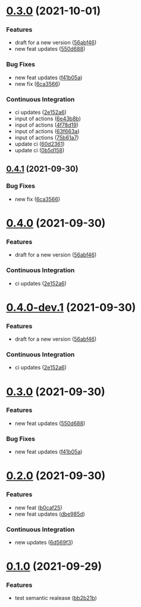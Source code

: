 # [0.3.0](https://github.com/ahmedloai/semantic-release-test/compare/v0.2.0...v0.3.0) (2021-10-01)
### Features
* draft for a new version ([56abf46](https://github.com/ahmedloai/semantic-release-test/commit/56abf467a62f3893afb1c4f9372727fee000dadc))
* new feat updates ([550d688](https://github.com/ahmedloai/semantic-release-test/commit/550d688e5a6b69c23d64b811cd5ef50f5fbaf72f))
### Bug Fixes
* new feat updates ([f41b05a](https://github.com/ahmedloai/semantic-release-test/commit/f41b05aa779be34496dec186cb61cf150a2e7af4))
* new fix ([6ca3566](https://github.com/ahmedloai/semantic-release-test/commit/6ca356656828e51452d5c646665930befe1ad67d))
### Continuous Integration
* ci updates ([2e152a6](https://github.com/ahmedloai/semantic-release-test/commit/2e152a6189cb3ba99227c171e82bb2a52fd4ecc3))
* input of actions ([6e43b8b](https://github.com/ahmedloai/semantic-release-test/commit/6e43b8b79cb86d6364e88c824f6a89640e42a502))
* input of actions ([4f78d19](https://github.com/ahmedloai/semantic-release-test/commit/4f78d192bcc90af1dc947042fdc65547cf43fa44))
* input of actions ([63f663a](https://github.com/ahmedloai/semantic-release-test/commit/63f663a5ce3d68399cc2a42da8305fecfb248b8a))
* input of actions ([75b61a7](https://github.com/ahmedloai/semantic-release-test/commit/75b61a70861a1965f7ab35c81b5c304e42f6be5f))
* update ci ([60d2361](https://github.com/ahmedloai/semantic-release-test/commit/60d2361b9592e8f0845ab79d683e443d0b4356ca))
* update ci ([0b5d158](https://github.com/ahmedloai/semantic-release-test/commit/0b5d1585a7224895484ce646d49bee71782139a3))

## [0.4.1](https://github.com/ahmedloai/semantic-release-test/compare/v0.4.0...v0.4.1) (2021-09-30)
### Bug Fixes
* new fix ([6ca3566](https://github.com/ahmedloai/semantic-release-test/commit/6ca356656828e51452d5c646665930befe1ad67d))

# [0.4.0](https://github.com/ahmedloai/semantic-release-test/compare/v0.3.0...v0.4.0) (2021-09-30)
### Features
* draft for a new version ([56abf46](https://github.com/ahmedloai/semantic-release-test/commit/56abf467a62f3893afb1c4f9372727fee000dadc))
### Continuous Integration
* ci updates ([2e152a6](https://github.com/ahmedloai/semantic-release-test/commit/2e152a6189cb3ba99227c171e82bb2a52fd4ecc3))

# [0.4.0-dev.1](https://github.com/ahmedloai/semantic-release-test/compare/v0.3.0...v0.4.0-dev.1) (2021-09-30)
### Features
* draft for a new version ([56abf46](https://github.com/ahmedloai/semantic-release-test/commit/56abf467a62f3893afb1c4f9372727fee000dadc))
### Continuous Integration
* ci updates ([2e152a6](https://github.com/ahmedloai/semantic-release-test/commit/2e152a6189cb3ba99227c171e82bb2a52fd4ecc3))

# [0.3.0](https://github.com/ahmedloai/semantic-release-test/compare/v0.2.0...v0.3.0) (2021-09-30)
### Features
* new feat updates ([550d688](https://github.com/ahmedloai/semantic-release-test/commit/550d688e5a6b69c23d64b811cd5ef50f5fbaf72f))
### Bug Fixes
* new feat updates ([f41b05a](https://github.com/ahmedloai/semantic-release-test/commit/f41b05aa779be34496dec186cb61cf150a2e7af4))

# [0.2.0](https://github.com/ahmedloai/semantic-release-test/compare/v0.1.0...v0.2.0) (2021-09-30)
### Features
* new feat ([b0caf25](https://github.com/ahmedloai/semantic-release-test/commit/b0caf250f57c07fb53f26699a97720a0d5363199))
* new feat updates ([dbe985d](https://github.com/ahmedloai/semantic-release-test/commit/dbe985d1394ced745d4cdd979fcfd2cc6dd5c36e))
### Continuous Integration
* new updates ([6d569f3](https://github.com/ahmedloai/semantic-release-test/commit/6d569f33e5d6229b363ffc41845630a9fad87bea))

# [0.1.0](https://github.com/ahmedloai/semantic-release-test/compare/v0.0.0...v0.1.0) (2021-09-29)
### Features
* test semantic realease ([bb2b21b](https://github.com/ahmedloai/semantic-release-test/commit/bb2b21bbc076e874f2afad4da36479363b72cdb9))
